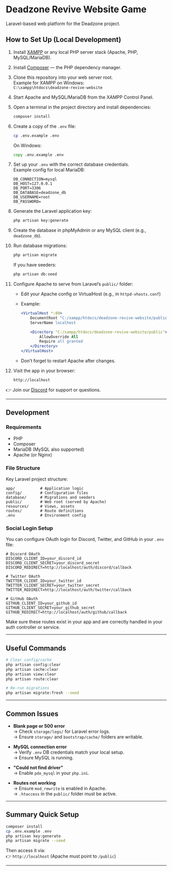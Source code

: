 # Deadzone Revive Website Game

Laravel-based web platform for the Deadzone project.

## How to Set Up (Local Development)

1. Install [XAMPP](https://www.apachefriends.org/index.html) or any local PHP server stack (Apache, PHP, MySQL/MariaDB).

2. Install [Composer](https://getcomposer.org/) — the PHP dependency manager.

3. Clone this repository into your web server root.  
   Example for XAMPP on Windows:  
   `C:\xampp\htdocs\deadzone-revive-website`

4. Start Apache and MySQL/MariaDB from the XAMPP Control Panel.

5. Open a terminal in the project directory and install dependencies:

   ```bash
   composer install
   ```

6. Create a copy of the `.env` file:

   ```bash
   cp .env.example .env
   ```

   On Windows:

   ```bat
   copy .env.example .env
   ```

7. Set up your `.env` with the correct database credentials.  
   Example config for local MariaDB:

   ```env
   DB_CONNECTION=mysql
   DB_HOST=127.0.0.1
   DB_PORT=3306
   DB_DATABASE=deadzone_db
   DB_USERNAME=root
   DB_PASSWORD=
   ```

8. Generate the Laravel application key:

   ```bash
   php artisan key:generate
   ```

9. Create the database in phpMyAdmin or any MySQL client (e.g., `deadzone_db`).

10. Run database migrations:

    ```bash
    php artisan migrate
    ```

    If you have seeders:

    ```bash
    php artisan db:seed
    ```

11. Configure Apache to serve from Laravel’s `public/` folder:

    - Edit your Apache config or VirtualHost (e.g., in `httpd-vhosts.conf`)
    - Example:

      ```apache
      <VirtualHost *:80>
          DocumentRoot "C:/xampp/htdocs/deadzone-revive-website/public"
          ServerName localhost

          <Directory "C:/xampp/htdocs/deadzone-revive-website/public">
              AllowOverride All
              Require all granted
          </Directory>
      </VirtualHost>
      ```

    - Don’t forget to restart Apache after changes.

12. Visit the app in your browser:

    ```
    http://localhost
    ```

👉 Join our [Discord](https://discord.gg/jFyAePxDBJ) for support or questions.

---

## Development

### Requirements

- PHP
- Composer
- MariaDB (MySQL also supported)
- Apache (or Nginx)

### File Structure

Key Laravel project structure:

```
app/           # Application logic
config/        # Configuration files
database/      # Migrations and seeders
public/        # Web root (served by Apache)
resources/     # Views, assets
routes/        # Route definitions
.env           # Environment config
```

### Social Login Setup

You can configure OAuth login for Discord, Twitter, and GitHub in your `.env` file:

```env
# Discord OAuth
DISCORD_CLIENT_ID=your_discord_id
DISCORD_CLIENT_SECRET=your_discord_secret
DISCORD_REDIRECT=http://localhost/auth/discord/callback

# Twitter OAuth
TWITTER_CLIENT_ID=your_twitter_id
TWITTER_CLIENT_SECRET=your_twitter_secret
TWITTER_REDIRECT=http://localhost/auth/twitter/callback

# GitHub OAuth
GITHUB_CLIENT_ID=your_github_id
GITHUB_CLIENT_SECRET=your_github_secret
GITHUB_REDIRECT=http://localhost/auth/github/callback
```

Make sure these routes exist in your app and are correctly handled in your auth controller or service.

---

## Useful Commands

```bash
# Clear config/cache
php artisan config:clear
php artisan cache:clear
php artisan view:clear
php artisan route:clear

# Re-run migrations
php artisan migrate:fresh --seed
```

---

## Common Issues

- **Blank page or 500 error**  
  → Check `storage/logs/` for Laravel error logs.  
  → Ensure `storage/` and `bootstrap/cache/` folders are writable.

- **MySQL connection error**  
  → Verify `.env` DB credentials match your local setup.  
  → Ensure MySQL is running.

- **"Could not find driver"**  
  → Enable `pdo_mysql` in your `php.ini`.

- **Routes not working**  
  → Ensure `mod_rewrite` is enabled in Apache.  
  → `.htaccess` in the `public/` folder must be active.

---

## Summary Quick Setup

```bash
composer install
cp .env.example .env
php artisan key:generate
php artisan migrate --seed
```

Then access it via:  
👉 `http://localhost` (Apache must point to `/public`)

---
